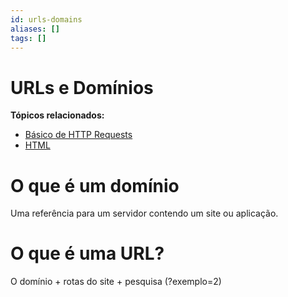 ```yaml
---
id: urls-domains
aliases: []
tags: []
---
```


# URLs e Domínios

**Tópicos relacionados:**
- [Básico de HTTP Requests](basico-http-requests.md)
- [HTML](../html/explicacao.md)
# O que é um domínio

Uma referência para um servidor contendo um site ou aplicação.


# O que é uma URL?

O domínio + rotas do site + pesquisa (?exemplo=2)
